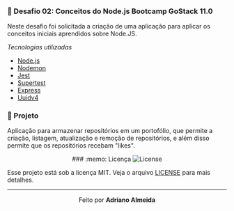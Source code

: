 <h4 align="center">
</h4>



<br>

### :rocket: Desafio 02: Conceitos do Node.js Bootcamp GoStack 11.0
Neste desafio foi solicitada a criação de uma aplicação para aplicar os conceitos iniciais aprendidos sobre Node.JS.

*Tecnologias utilizadas*

- [Node.js](https://nodejs.org/en/)
- [Nodemon](https://www.npmjs.com/package/nodemon)
- [Jest](https://www.npmjs.com/package/jest)
- [Supertest](https://www.npmjs.com/package/supertest)
- [Express](https://expressjs.com/pt-br/)
- [Uuidv4](https://www.npmjs.com/package/uuidv4)


### :muscle: Projeto

Aplicação para armazenar repositórios em um portofólio, que permite a criação, listagem, atualização e remoção de repositórios, e além disso permite que os repositórios recebam "likes".




<p align="center">
  ### :memo: Licença  
  <img alt="License" src="https://img.shields.io/badge/license-MIT-red">
</p>

Esse projeto está sob a licença MIT. Veja o arquivo [LICENSE](LICENSE.md) para mais detalhes.

---

<p align="center">Feito  por <strong>Adriano Almeida</p>
